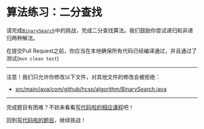 # 算法练习：二分查找

请完成[`BinarySearch`](https://github.com/hcsp/implement-bisearch/blob/master/src/main/java/com/github/hcsp/algorithm/BinarySearch.java)中的挑战，完成二分查找算法。我们鼓励你尝试递归和非递归两种解法。

在提交Pull Request之前，你应当在本地确保所有代码已经编译通过，并且通过了测试(`mvn clean test`)

-----
注意！我们只允许你修改以下文件，对其他文件的修改会被拒绝：
- [src/main/java/com/github/hcsp/algorithm/BinarySearch.java](https://github.com/hcsp/implement-bisearch/blob/master/src/main/java/com/github/hcsp/algorithm/BinarySearch.java)
-----


完成题目有困难？不妨来看看[写代码啦的相应课程](https://xiedaimala.com/tasks/a758bf2b-c250-4346-9ee6-1c0ba4e798dd)吧！

回到[写代码啦的题目](https://xiedaimala.com/tasks/9bf0fb20-929d-4e17-891a-4673291d74a0/quizzes/1b0fc390-74ad-4f55-b355-90b8a9154cc5)，继续挑战！ 
